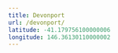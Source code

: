 ```yaml
---
title: Devonport
url: /devonport/
latitude: -41.179756100000006
longitude: 146.36130110000002
---
```


